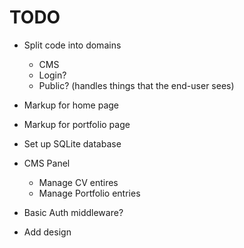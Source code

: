 TODO
====

- Split code into domains
  - CMS
  - Login?
  - Public? (handles things that the end-user sees)

- Markup for home page
- Markup for portfolio page
- Set up SQLite database
- CMS Panel
  - Manage CV entires
  - Manage Portfolio entries
- Basic Auth middleware?
- Add design
